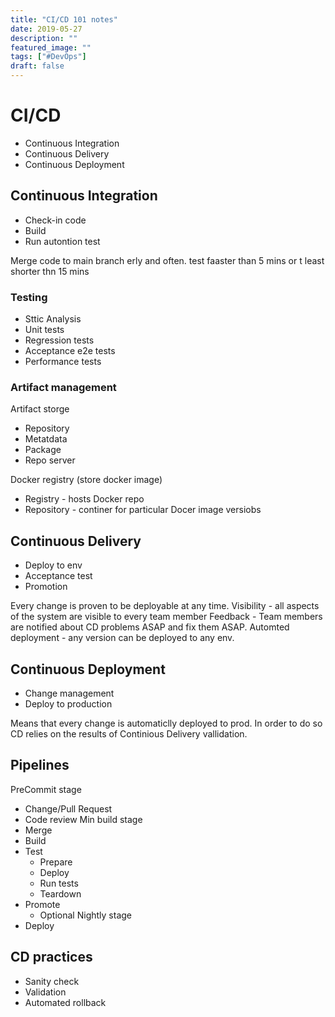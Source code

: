 ```yaml
---
title: "CI/CD 101 notes"
date: 2019-05-27
description: ""
featured_image: ""
tags: ["#DevOps"]
draft: false
---
```


# CI/CD

* Continuous Integration
* Continuous Delivery
* Continuous Deployment

## Continuous Integration

* Check-in code
* Build
* Run autontion test

Merge code to main branch erly and often.
test faaster than 5 mins or t least shorter thn 15 mins

### Testing

* Sttic Analysis
* Unit tests
* Regression tests
* Acceptance e2e tests
* Performance tests

### Artifact management

Artifact storge
* Repository
* Metatdata
* Package
* Repo server

Docker registry (store docker image)
* Registry - hosts Docker repo
* Repository - continer for particular Docer image versiobs

## Continuous Delivery

* Deploy to env
* Acceptance test
* Promotion

Every change is proven to be deployable at any time.
Visibility - all aspects of the system are visible to every team member
Feedback - Team members are notified about CD problems ASAP and fix them ASAP.
Automted deployment - any version can be deployed to any env.

## Continuous Deployment

* Change management
* Deploy to production

Means that every change is automaticlly deployed to prod. In order to do so CD relies on the results of Continious Delivery vallidation.

## Pipelines

PreCommit stage
* Change/Pull Request
* Code review
Min build stage
* Merge
* Build
* Test
    * Prepare
    * Deploy
    * Run tests
    * Teardown
* Promote
    * Optional Nightly stage
* Deploy

## CD practices

* Sanity check
* Validation
* Automated rollback
